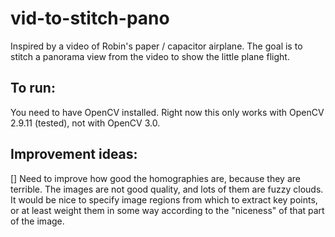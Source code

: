 # vid-to-stitch-pano
Inspired by a video of Robin's paper / capacitor airplane. The goal is to stitch a panorama view from the video to show the little plane flight.


To run:
----
You need to have OpenCV installed. Right now this only works with OpenCV 2.9.11 (tested), not with OpenCV 3.0.


Improvement ideas:
----
[] Need to improve how good the homographies are, because they are terrible. The images are not good quality, and lots of them are fuzzy clouds. It would be nice to specify image regions from which to extract key points, or at least weight them in some way according to the "niceness" of that part of the image.